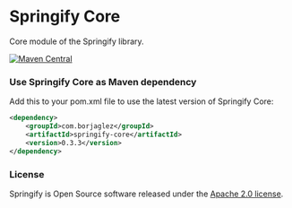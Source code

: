 # Springify Core #

Core module of the Springify library.

[![Maven Central](https://img.shields.io/maven-central/v/com.borjaglez/springify-core.svg?label=Maven%20Central)](https://search.maven.org/search?q=g:%22com.borjaglez%22%20AND%20a:%22springify-core%22)

### Use Springify Core as Maven dependency
Add this to your pom.xml file to use the latest version of Springify Core:

```xml  
<dependency>
	<groupId>com.borjaglez</groupId>
	<artifactId>springify-core</artifactId>
	<version>0.3.3</version>
</dependency>
```
 
### License
Springify is Open Source software released under the 
[Apache 2.0 license](https://www.apache.org/licenses/LICENSE-2.0.html).